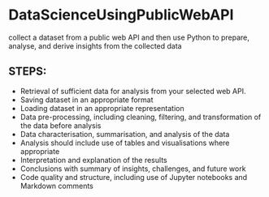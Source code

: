 # DataScienceUsingPublicWebAPI
collect a dataset from a public web API and then use Python to prepare, analyse, and derive insights from the collected data


STEPS:
------------------

* Retrieval of sufficient data for analysis from your selected web API.
* Saving dataset in an appropriate format
* Loading dataset in an appropriate representation
* Data pre-processing, including cleaning, filtering, and transformation of the data before analysis
* Data characterisation, summarisation, and analysis of the data
* Analysis should include use of tables and visualisations where appropriate
* Interpretation and explanation of the results
* Conclusions with summary of insights, challenges, and future work
* Code quality and structure, including use of Jupyter notebooks and Markdown comments
